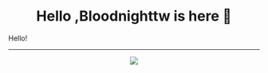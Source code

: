 
<h1 align="center">Hello ,Bloodnighttw is here 👋</h1>

Hello!

- - -
<p align="center">
  <img align="center" src="https://github-readme-stats.vercel.app/api/top-langs/?username=bloodnighttw&hide=javascript,css,html&layout=compact" />
</p>


